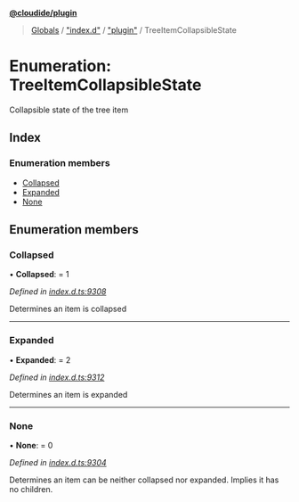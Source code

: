 **[@cloudide/plugin](../README.md)**

> [Globals](../README.md) / ["index.d"](../modules/_index_d_.md) / ["plugin"](../modules/_index_d_._plugin_.md) / TreeItemCollapsibleState

# Enumeration: TreeItemCollapsibleState

Collapsible state of the tree item

## Index

### Enumeration members

* [Collapsed](_index_d_._plugin_.treeitemcollapsiblestate.md#collapsed)
* [Expanded](_index_d_._plugin_.treeitemcollapsiblestate.md#expanded)
* [None](_index_d_._plugin_.treeitemcollapsiblestate.md#none)

## Enumeration members

### Collapsed

•  **Collapsed**:  = 1

*Defined in [index.d.ts:9308](https://github.com/shuyaqian/cloudide-plugin-api/blob/9d985be/index.d.ts#L9308)*

Determines an item is collapsed

___

### Expanded

•  **Expanded**:  = 2

*Defined in [index.d.ts:9312](https://github.com/shuyaqian/cloudide-plugin-api/blob/9d985be/index.d.ts#L9312)*

Determines an item is expanded

___

### None

•  **None**:  = 0

*Defined in [index.d.ts:9304](https://github.com/shuyaqian/cloudide-plugin-api/blob/9d985be/index.d.ts#L9304)*

Determines an item can be neither collapsed nor expanded. Implies it has no children.
